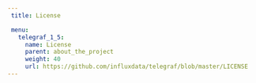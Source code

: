 ```yaml
---
 title: License

 menu:
   telegraf_1_5:
     name: License
     parent: about_the_project
     weight: 40
     url: https://github.com/influxdata/telegraf/blob/master/LICENSE
---
```

